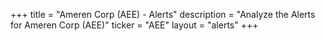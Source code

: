 +++
title = "Ameren Corp (AEE) - Alerts"
description = "Analyze the Alerts for Ameren Corp (AEE)"
ticker = "AEE"
layout = "alerts"
+++

